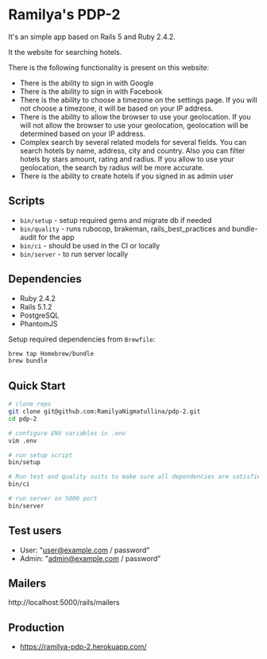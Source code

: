 # Ramilya's PDP-2

It's an simple app based on Rails 5 and Ruby 2.4.2.

It the website for searching hotels.

There is the following functionality is present on this website:
* There is the ability to sign in with Google
* There is the ability to sign in with Facebook
* There is the ability to choose a timezone on the settings page. If you will not choose a timezone, it will be based on your IP address.
* There is the ability to allow the browser to use your geolocation. If you will not allow the browser to  use your geolocation, geolocation will be determined based on your IP address.
* Complex search by several related models for several fields. You can search hotels by name, address, city and country. Also you can filter hotels by stars amount, rating and radius. If you allow to use your geolocation, the search by radius will be more accurate.
* There is the ability to create hotels if you signed in as admin user

## Scripts

* `bin/setup` - setup required gems and migrate db if needed
* `bin/quality` - runs rubocop, brakeman, rails_best_practices and bundle-audit for the app
* `bin/ci` - should be used in the CI or locally
* `bin/server` - to run server locally

## Dependencies

* Ruby 2.4.2
* Rails 5.1.2
* PostgreSQL
* PhantomJS

Setup required dependencies from `Brewfile`:
```bash
brew tap Homebrew/bundle
brew bundle
```
## Quick Start

```bash
# clone repo
git clone git@github.com:RamilyaNigmatullina/pdp-2.git
cd pdp-2

# configure ENV variables in .env
vim .env

# run setup script
bin/setup

# Run test and quality suits to make sure all dependencies are satisfied and applications works correctly before making changes.
bin/ci

# run server on 5000 port
bin/server
```

## Test users

  - User: "user@example.com / password"
  - Admin: "admin@example.com / password"

## Mailers

  http://localhost:5000/rails/mailers

## Production

* https://ramilya-pdp-2.herokuapp.com/
